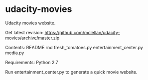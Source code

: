 # udacity-movies
Udacity movies website.

Get latest revision: 
  https://github.com/mclellan/udacity-movies/archive/master.zip
  
Contents:
  README.rnd
  fresh_tomatoes.py
  entertainment_center.py
  media.py

Requirements: 
  Python 2.7

Run entertainment_center.py to generate a quick movie website.
